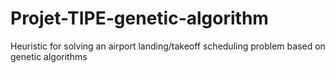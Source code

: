 # Projet-TIPE-genetic-algorithm
Heuristic for solving an airport landing/takeoff scheduling problem based on genetic algorithms 
